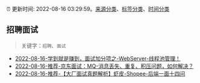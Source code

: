 :alarm_clock: 更新时间: 2022-08-16 03:29:59。[来源分类](../README.md)、[标签分类](../TAGS.md)、[时间分类](../TIMELINE.md)

## 招聘面试


> 关键字：`招聘`、`面试`



- [2022-08-16-学到就是赚到，面试加分项之-WebServer-线程池管理！](https://www.v2ex.com/t/873124) 
- [2022-08-16-推荐-京东面试：MQ-消息丢失、重复、积压问题，如何解决？](https://toutiao.io/k/1unx53z) 
- [2022-08-16-推荐-【大厂面试真题解析】虾皮-Shopee-后端一面十四问](https://toutiao.io/k/pol71im) 